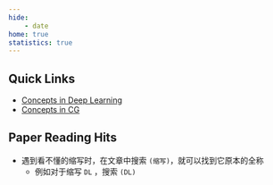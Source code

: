 ```yaml
---
hide:
    - date
home: true
statistics: true
---
```


## Quick Links

- [Concepts in Deep Learning](https://qiuhong-1202.github.io/Research/Deep%20Learning/Concepts%20in%20Deep%20Learning/)
- [Concepts in CG](https://qiuhong-1202.github.io/Research/Concepts%20in%20CG/)



## Paper Reading Hits

- 遇到看不懂的缩写时，在文章中搜索 `(缩写)`，就可以找到它原本的全称
    - 例如对于缩写 `DL` ，搜索 `(DL)`
